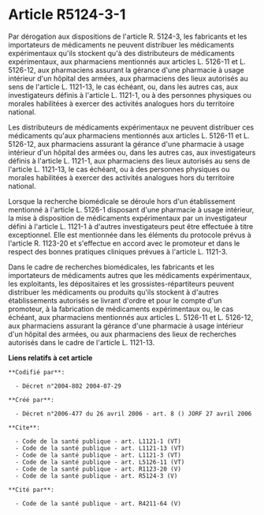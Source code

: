 # Article R5124-3-1

Par dérogation aux dispositions de l'article R. 5124-3, les fabricants et les importateurs de médicaments ne peuvent
distribuer les médicaments expérimentaux qu'ils stockent qu'à des distributeurs de médicaments expérimentaux, aux pharmaciens
mentionnés aux articles L. 5126-11 et L. 5126-12, aux pharmaciens assurant la gérance d'une pharmacie à usage intérieur d'un
hôpital des armées, aux pharmaciens des lieux autorisés au sens de l'article L. 1121-13, le cas échéant, ou, dans les autres
cas, aux investigateurs définis à l'article L. 1121-1, ou à des personnes physiques ou morales habilitées à exercer des
activités analogues hors du territoire national. 

Les distributeurs de médicaments expérimentaux ne peuvent distribuer ces médicaments qu'aux pharmaciens mentionnés aux
articles L. 5126-11 et L. 5126-12, aux pharmaciens assurant la gérance d'une pharmacie à usage intérieur d'un hôpital des
armées ou, dans les autres cas, aux investigateurs définis à l'article L. 1121-1, aux pharmaciens des lieux autorisés au sens
de l'article L. 1121-13, le cas échéant, ou à des personnes physiques ou morales habilitées à exercer des activités analogues
hors du territoire national. 

Lorsque la recherche biomédicale se déroule hors d'un établissement mentionné à l'article L. 5126-1 disposant d'une pharmacie
à usage intérieur, la mise à disposition de médicaments expérimentaux par un investigateur défini à l'article L. 1121-1 à
d'autres investigateurs peut être effectuée à titre exceptionnel. Elle est mentionnée dans les éléments du protocole prévus à
l'article R. 1123-20 et s'effectue en accord avec le promoteur et dans le respect des bonnes pratiques cliniques prévues à
l'article L. 1121-3. 

Dans le cadre de recherches biomédicales, les fabricants et les importateurs de médicaments autres que les médicaments
expérimentaux, les exploitants, les dépositaires et les grossistes-répartiteurs peuvent distribuer les médicaments ou
produits qu'ils stockent à d'autres établissements autorisés se livrant d'ordre et pour le compte d'un promoteur, à la
fabrication de médicaments expérimentaux ou, le cas échéant, aux pharmaciens mentionnés aux articles L. 5126-11 et L.
5126-12, aux pharmaciens assurant la gérance d'une pharmacie à usage intérieur d'un hôpital des armées, ou aux pharmaciens
des lieux de recherches autorisés dans le cadre de l'article L. 1121-13.

**Liens relatifs à cet article**

	**Codifié par**:

	  - Décret n°2004-802 2004-07-29

	**Créé par**:

	  - Décret n°2006-477 du 26 avril 2006 - art. 8 () JORF 27 avril 2006

	**Cite**:

	  - Code de la santé publique - art. L1121-1 (VT)
	  - Code de la santé publique - art. L1121-13 (VT)
	  - Code de la santé publique - art. L1121-3 (VT)
	  - Code de la santé publique - art. L5126-11 (VT)
	  - Code de la santé publique - art. R1123-20 (V)
	  - Code de la santé publique - art. R5124-3 (V)

	**Cité par**:

	  - Code de la santé publique - art. R4211-64 (V)

